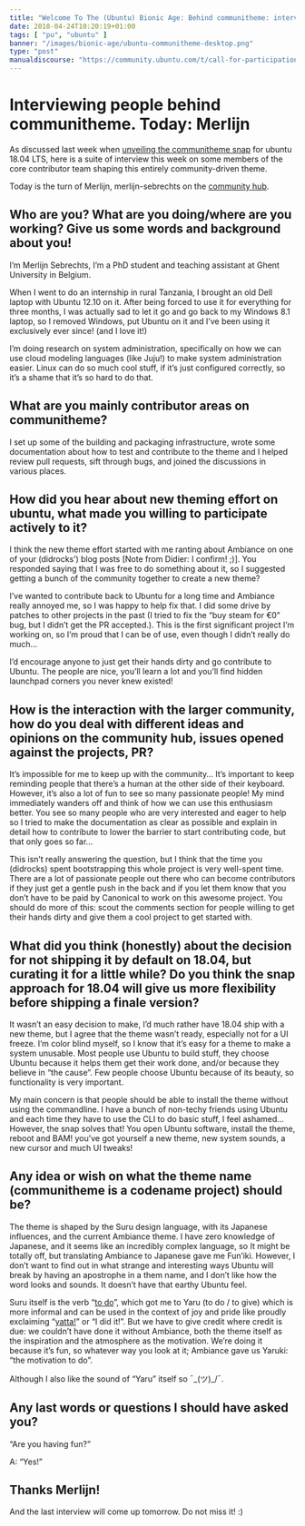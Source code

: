 ```yaml
---
title: "Welcome To The (Ubuntu) Bionic Age: Behind communitheme: interviewing Merlijn"
date: 2018-04-24T10:20:19+01:00
tags: [ "pu", "ubuntu" ]
banner: "/images/bionic-age/ubuntu-communitheme-desktop.png"
type: "post"
manualdiscourse: "https://community.ubuntu.com/t/call-for-participation-an-ubuntu-default-theme-lead-by-the-community/1545"
---
```


# Interviewing people behind communitheme. Today: Merlijn

As discussed last week when [unveiling the communitheme snap](/2018/04/10/welcome-to-the-ubuntu-bionic-age-new-wip-ubuntu-theme-as-a-snap/) for ubuntu 18.04 LTS, here is a suite of interview this week on some members of the core contributor team shaping this entirely community-driven theme.

Today is the turn of Merlijn, merlijn-sebrechts on the [community hub](https://community.ubuntu.com/).

## Who are you? What are you doing/where are you working? Give us some words and background about you!

I’m Merlijn Sebrechts, I’m a PhD student and teaching assistant at Ghent University in Belgium.

When I went to do an internship in rural Tanzania, I brought an old Dell laptop with Ubuntu 12.10 on it. After being forced to use it for everything for three months, I was actually sad to let it go and go back to my Windows 8.1 laptop, so I removed Windows, put Ubuntu on it and I’ve been using it exclusively ever since! (and I love it!)

I’m doing research on system administration, specifically on how we can use cloud modeling languages (like Juju!) to make system administration easier. Linux can do so much cool stuff, if it’s just configured correctly, so it’s a shame that it’s so hard to do that.

## What are you mainly contributor areas on communitheme?

I set up some of the building and packaging infrastructure, wrote some documentation about how to test and contribute to the theme and I helped review pull requests, sift through bugs, and joined the discussions in various places.

## How did you hear about new theming effort on ubuntu, what made you willing to participate actively to it?

I think the new theme effort started with me ranting about Ambiance on one of your (didrocks’) blog posts [Note from Didier: I confirm! ;)]. You responded saying that I was free to do something about it, so I suggested getting a bunch of the community together to create a new theme?

I’ve wanted to contribute back to Ubuntu for a long time and Ambiance really annoyed me, so I was happy to help fix that. I did some drive by patches to other projects in the past (I tried to fix the “buy steam for €0” bug, but I didn’t get the PR accepted.). This is the first significant project I’m working on, so I’m proud that I can be of use, even though I didn’t really do much…

I’d encourage anyone to just get their hands dirty and go contribute to Ubuntu. The people are nice, you’ll learn a lot and you’ll find hidden launchpad corners you never knew existed!

## How is the interaction with the larger community, how do you deal with different ideas and opinions on the community hub, issues opened against the projects, PR?

It’s impossible for me to keep up with the community… It’s important to keep reminding people that there’s a human at the other side of their keyboard. However, it’s also a lot of fun to see so many passionate people! My mind immediately wanders off and think of how we can use this enthusiasm better. You see so many people who are very interested and eager to help so I tried to make the documentation as clear as possible and explain in detail how to contribute to lower the barrier to start contributing code, but that only goes so far…

This isn’t really answering the question, but I think that the time you (didrocks) spent bootstrapping this whole project is very well-spent time. There are a lot of passionate people out there who can become contributors if they just get a gentle push in the back and if you let them know that you don’t have to be paid by Canonical to work on this awesome project. You should do more of this: scout the comments section for people willing to get their hands dirty and give them a cool project to get started with.

## What did you think (honestly) about the decision for not shipping it by default on 18.04, but curating it for a little while? Do you think the snap approach for 18.04 will give us more flexibility before shipping a finale version?

It wasn’t an easy decision to make, I’d much rather have 18.04 ship with a new theme, but I agree that the theme wasn’t ready, especially not for a UI freeze. I’m color blind myself, so I know that it’s easy for a theme to make a system unusable. Most people use Ubuntu to build stuff, they choose Ubuntu because it helps them get their work done, and/or because they believe in “the cause”. Few people choose Ubuntu because of its beauty, so functionality is very important.

My main concern is that people should be able to install the theme without using the commandline. I have a bunch of non-techy friends using Ubuntu and each time they have to use the CLI to do basic stuff, I feel ashamed… However, the snap solves that! You open Ubuntu software, install the theme, reboot and BAM! you’ve got yourself a new theme, new system sounds, a new cursor and much UI tweaks!

## Any idea or wish on what the theme name (communitheme is a codename project) should be?

The theme is shaped by the Suru design language, with its Japanese influences, and the current Ambiance theme. I have zero knowledge of Japanese, and it seems like an incredibly complex language, so It might be totally off, but translating Ambiance to Japanese gave me Fun’iki. However, I don’t want to find out in what strange and interesting ways Ubuntu will break by having an apostrophe in a them name, and I don’t like how the word looks and sounds. It doesn’t have that earthy Ubuntu feel.

Suru itself is the verb “[to do](https://kawakawalearningstudio.com/language/different-ways-of-using-%E3%82%84%E3%82%8B-yaru-and-%E3%81%99%E3%82%8B-suru/)”, which got me to Yaru (to do / to give) which is more informal and can be used in the context of joy and pride like proudly exclaiming “[yatta!](https://www.youtube.com/watch?v=VZWTZdMpz3M)” or “I did it!”. But we have to give credit where credit is due: we couldn’t have done it without Ambiance, both the theme itself as the inspiration and the atmosphere as the motivation. We’re doing it because it’s fun, so whatever way you look at it; Ambiance gave us Yaruki: “the motivation to do”.

Although I also like the sound of “Yaru” itself so ¯\_(ツ)_/¯.

## Any last words or questions I should have asked you?

“Are you having fun?”

A: “Yes!”

## Thanks Merlijn!

And the last interview will come up tomorrow. Do not miss it! :)
